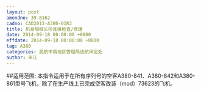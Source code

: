 ```yaml
---
layout: post
amendno: 39-8162
cadno: CAD2013-A380-01R3
title: 机身隔框长桁连接检查/修理
date: 2014-09-18 00:00:00 +0800
effdate: 2014-09-18 00:00:00 +0800
tag: A380
categories: 民航中南地区管理局适航审定处
author: 朱江
---
```


##适用范围:
本指令适用于在所有序列号的空客A380-841、A380-842和A380-861型号飞机，除了在生产线上已完成空客改装（mod）73623的飞机。

